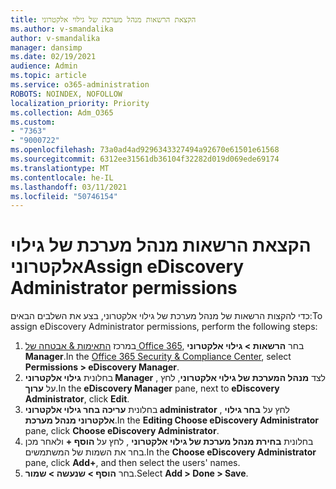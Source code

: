 ```yaml
---
title: הקצאת הרשאות מנהל מערכת של גילוי אלקטרוני
ms.author: v-smandalika
author: v-smandalika
manager: dansimp
ms.date: 02/19/2021
audience: Admin
ms.topic: article
ms.service: o365-administration
ROBOTS: NOINDEX, NOFOLLOW
localization_priority: Priority
ms.collection: Adm_O365
ms.custom:
- "7363"
- "9000722"
ms.openlocfilehash: 73a0ad4ad9296343327494a92670e61501e61568
ms.sourcegitcommit: 6312ee31561db36104f32282d019d069ede69174
ms.translationtype: MT
ms.contentlocale: he-IL
ms.lasthandoff: 03/11/2021
ms.locfileid: "50746154"
---
```

# <a name="assign-ediscovery-administrator-permissions"></a><span data-ttu-id="15011-102">הקצאת הרשאות מנהל מערכת של גילוי אלקטרוני</span><span class="sxs-lookup"><span data-stu-id="15011-102">Assign eDiscovery Administrator permissions</span></span>

<span data-ttu-id="15011-103">כדי להקצות הרשאות של מנהל מערכת של גילוי אלקטרוני, בצע את השלבים הבאים:</span><span class="sxs-lookup"><span data-stu-id="15011-103">To assign eDiscovery Administrator permissions, perform the following steps:</span></span>

1. <span data-ttu-id="15011-104">במרכז [התאימות & אבטחה של Office 365](https://sip.protection.office.com/), בחר **הרשאות > גילוי אלקטרוני Manager**.</span><span class="sxs-lookup"><span data-stu-id="15011-104">In the [Office 365 Security & Compliance Center](https://sip.protection.office.com/), select **Permissions > eDiscovery Manager**.</span></span>
2. <span data-ttu-id="15011-105">בחלונית **גילוי אלקטרוני Manager** , לצד **מנהל המערכת של גילוי אלקטרוני**, לחץ על **ערוך**.</span><span class="sxs-lookup"><span data-stu-id="15011-105">In the **eDiscovery Manager** pane, next to **eDiscovery Administrator**, click **Edit**.</span></span>
3. <span data-ttu-id="15011-106">בחלונית **עריכה בחר גילוי אלקטרוני administrator** , לחץ על **בחר גילוי אלקטרוני מנהל מערכת**.</span><span class="sxs-lookup"><span data-stu-id="15011-106">In the **Editing Choose eDiscovery Administrator** pane, click **Choose eDiscovery Administrator**.</span></span>
4. <span data-ttu-id="15011-107">בחלונית **בחירת מנהל מערכת של גילוי אלקטרוני** , לחץ על **הוסף +** ולאחר מכן בחר את השמות של המשתמשים.</span><span class="sxs-lookup"><span data-stu-id="15011-107">In the **Choose eDiscovery Administrator** pane, click **Add+**, and then select the users' names.</span></span>
5. <span data-ttu-id="15011-108">בחר **הוסף > שנעשה > שמור**.</span><span class="sxs-lookup"><span data-stu-id="15011-108">Select **Add > Done > Save**.</span></span>